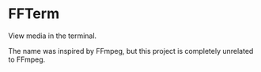 # FFTerm

View media in the terminal.

The name was inspired by FFmpeg, but this project is completely
unrelated to FFmpeg.
